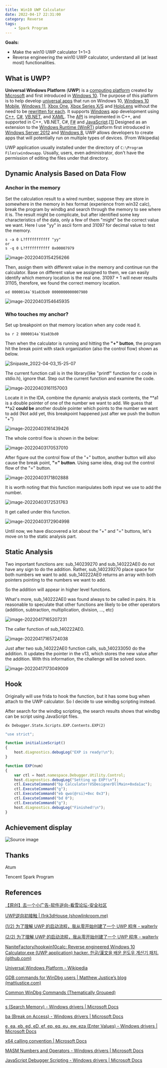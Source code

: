 ```yaml
---
title: Win10 UWP Calculator
date: 2022-04-17 22:31:00
category: Reverse
tags: 
    - Spark Program
---
```


**Goals:** 

*   Make the win10 UWP calculator 1+1=3
*   Reverse engineering the win10 UWP calculator, understand all (at least most) functionalities. 

## What is UWP?

**Universal Windows Platform** (**UWP**) is a [computing platform](https://en.wikipedia.org/wiki/Computing_platform) created by [Microsoft](https://en.wikipedia.org/wiki/Microsoft) and first introduced in [Windows 10](https://en.wikipedia.org/wiki/Windows_10). The purpose of this platform is to help develop [universal apps](https://en.wikipedia.org/wiki/Universal_app) that run on Windows 10, [Windows 10 Mobile](https://en.wikipedia.org/wiki/Windows_10_Mobile), [Windows 11](https://en.wikipedia.org/wiki/Windows_11), [Xbox One](https://en.wikipedia.org/wiki/Xbox_system_software), [Xbox Series X/S](https://en.wikipedia.org/wiki/Xbox_system_software) and [HoloLens](https://en.wikipedia.org/wiki/Microsoft_HoloLens) without the need to be [rewritten for each](https://en.wikipedia.org/wiki/Porting). It supports [Windows](https://en.wikipedia.org/wiki/Microsoft_Windows) app development using [C++](https://en.wikipedia.org/wiki/C%2B%2B), [C#](https://en.wikipedia.org/wiki/C_Sharp_(programming_language)), [VB.NET](https://en.wikipedia.org/wiki/VB.NET), and [XAML](https://en.wikipedia.org/wiki/XAML). The [API](https://en.wikipedia.org/wiki/Application_programming_interface) is implemented in C++, and supported in C++, VB.NET, C#, [F#](https://en.wikipedia.org/wiki/F_Sharp_(programming_language)) and [JavaScript](https://en.wikipedia.org/wiki/JavaScript).[[1\]](https://en.wikipedia.org/wiki/Universal_Windows_Platform#cite_note-MicrosoftWhatIs-1) Designed as an extension to the [Windows Runtime (WinRT)](https://en.wikipedia.org/wiki/Windows_Runtime) platform first introduced in [Windows Server 2012](https://en.wikipedia.org/wiki/Windows_Server_2012) and [Windows 8](https://en.wikipedia.org/wiki/Windows_8), UWP allows developers to create apps that will potentially run on multiple types of devices. (From Wikipedia)

UWP application usually installed under the directory of `C:\Program Files\windowsapp`. Usually, users, even administrator, don't have the permission of editing the files under that directory. 

## Dynamic Analysis Based on Data Flow

### Anchor in the memory

Set the calculation result to a wired number, suppose they are store in somewhere in the memory in hex format (experience from win32 calc), break the program by windbg and search through the memory to see where it is. The result might be complicate, but after identified some key characteristics of the data, only a few of them "might" be the correct value we want. Here I use "yy" in ascii form and 31097 for decimal value to test the memory. 

```windbg
s -a 0 L?fffffffffff "yy"
or
s -q 0 L?fffffffffff 0x00007979
```

![image-20220403154256266](assets/image-20220403154256266.png)

Then, assign them with different value in the memory and continue run the calculator. Base on different value we assigned to them, we can easily identify which memory location is the real one. 31097 + 1 will never results 31105, therefore, we found the correct memory location. 

```windbg
ed 0000014a`91a83bd0 0000000000007980
```

![image-20220403154645935](assets/image-20220403154645935.png)

### Who touches my anchor?

Set up breakpoint on that memory location when any code read it.

```windbg
ba r 2 0000014a`91a83bd0
```

Then when the calculator is running and hitting the **"+" button**, the program hit the break point with stack organization (also the control flow) shown as below. 

![Snipaste_2022-04-03_15-25-07](assets/Snipaste_2022-04-03_15-25-07.png)

The current function call is in the library(like "printf" function for c code in stdio.h), ignore that. Step out the current function and examine the code. 

![image-20220403161157003](assets/image-20220403161157003.png)

Locate it in the IDA, combine the dynamic analysis stack contents, the \*\*a1 is a double pointer of one of the number we want to add. We guess that \*\*a2 **could be** another double pointer which points to the number we want to add (Not add yet, this breakpoint happened just after we push the button "+") 

![image-20220403161439426](assets/image-20220403161439426.png)

The whole control flow is shown in the below:

![image-20220403170537010](assets/image-20220403170537010.png)

After figure out the control flow of the "+" button, another button will also cause the break point, **"=" button**. Using same idea, drag out the control flow of the "=" button. 

![image-20220403171802888](assets/image-20220403171802888.png)

It is worth noting that this function manipulates both input we use to add the number. 

![image-20220403172531763](assets/image-20220403172531763.png)

It get called under this function. 

![image-20220403172904998](assets/image-20220403172904998.png)

Until now, we have discovered a lot about the "+" and "=" buttons, let's move on to the static analysis part. 

## Static Analysis

Two important functions are: sub_140239270 and sub_140222AE0 do not have any sign to do the addition. Rather, sub_140239270 place space for both numbers we want to add. sub_140222AE0 returns an array with both pointers pointing to the numbers we want to add. 

So the addition will appear in higher level functions. 

What's more, sub_140222AE0 was found always to be called in pairs. It is reasonable to speculate that other functions are likely to be other operators (addition, subtraction, multiplication, division, ..., etc)

![image-20220417165207231](assets/image-20220417165207231.png)

The caller function of sub_140222AE0.  

![image-20220417165724038](assets/image-20220417165724038.png)

Just after two sub_140222AE0 function calls, sub_140233050 do the addition. It updates the pointer in the v13, which stores the new value after the addition. With this information, the challenge will be solved soon. 

![image-20220417173049009](assets/image-20220417173049009.png)

## Hook

Originally will use frida to hook the function, but it has some bug when attach to the UWP calculator. So I decide to use windbg scripting instead. 

After search for the windbg scripting, the search results shows that windbg can be script using JavaScript files. 

```windbg
dx Debugger.State.Scripts.EXP.Contents.EXP(2)
```

```javascript
"use strict";

function initializeScript()
{
    host.diagnostics.debugLog("EXP is ready!\n");
}

function EXP(num)
{
    var ctl = host.namespace.Debugger.Utility.Control;
    host.diagnostics.debugLog("Setting up EXP!\n");
    ctl.ExecuteCommand("bp Calculator!VSDesignerDllMain+0xda1ac");
    ctl.ExecuteCommand("g");
    ctl.ExecuteCommand("eb qwo(@rsi)+0xc 0x3");
    ctl.ExecuteCommand("bd 0");
    ctl.ExecuteCommand("g");
    host.diagnostics.debugLog("Finished!\n");
}
```

## Achievement display

![Source image](assets/ezgif-1-4818e84a2a.gif)

## Thanks

Atum

Tencent Spark Program

## References

[【原创】去一个小广告-软件逆向-看雪论坛-安全社区](https://bbs.pediy.com/thread-246657-1.htm)

[UWP逆向初接触 | l1nk3dHouse (showlinkroom.me)](http://showlinkroom.me/2017/05/31/UWP逆向初接触/)

[(1/2) 为了理解 UWP 的启动流程，我从零开始创建了一个 UWP 程序 - walterlv](https://blog.walterlv.com/post/create-uwp-app-from-zero-0.html)

[(2/2) 为了理解 UWP 的启动流程，我从零开始创建了一个 UWP 程序 - walterlv](https://blog.walterlv.com/post/create-uwp-app-from-zero-1.html)

[NaniteFactory/hookwin10calc: Reverse engineered Windows 10 Calculator.exe (UWP application) hacker. 한글/漢文을 배운 윈도우 계산기 패치. (github.com)](https://github.com/NaniteFactory/hookwin10calc)

[Universal Windows Platform - Wikipedia](https://en.wikipedia.org/wiki/Universal_Windows_Platform)

[GDB commands for WinDbg users | Matthew Justice’s blog (mattjustice.com)](https://blog.mattjustice.com/2018/08/24/gdb-for-windbg-users/)

[Common WinDbg Commands (Thematically Grouped)](http://windbg.info/doc/1-common-cmds.html)

---------------------

[s (Search Memory) - Windows drivers | Microsoft Docs](https://docs.microsoft.com/en-us/windows-hardware/drivers/debugger/s--search-memory-)

[ba (Break on Access) - Windows drivers | Microsoft Docs](https://docs.microsoft.com/en-us/windows-hardware/drivers/debugger/ba--break-on-access-)

[e, ea, eb, ed, eD, ef, ep, eq, eu, ew, eza (Enter Values) - Windows drivers | Microsoft Docs](https://docs.microsoft.com/en-us/windows-hardware/drivers/debugger/e--ea--eb--ed--ed--ef--ep--eq--eu--ew--eza--ezu--enter-values-)

[x64 calling convention | Microsoft Docs](https://docs.microsoft.com/en-us/cpp/build/x64-calling-convention?view=msvc-170)

[MASM Numbers and Operators - Windows drivers | Microsoft Docs](https://docs.microsoft.com/en-us/windows-hardware/drivers/debugger/masm-numbers-and-operators?redirectedfrom=MSDN)

[JavaScript Debugger Scripting - Windows drivers | Microsoft Docs](https://docs.microsoft.com/en-us/windows-hardware/drivers/debugger/javascript-debugger-scripting)

